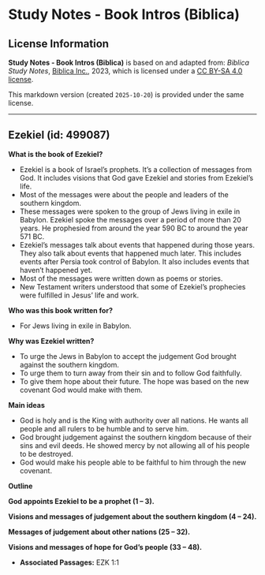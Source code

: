 # Study Notes - Book Intros (Biblica)

## License Information

**Study Notes - Book Intros (Biblica)** is based on and adapted from: _Biblica Study Notes_, [Biblica Inc.](https://www.biblica.com/), 2023, which is licensed under a [CC BY-SA 4.0 license](https://creativecommons.org/licenses/by-sa/4.0/legalcode.en).

This markdown version (created `2025-10-20`) is provided under the same license.



--------------------------------

## Ezekiel (id: 499087)

**What is the book of Ezekiel?**

* Ezekiel is a book of Israel’s prophets. It’s a collection of messages from God. It includes visions that God gave Ezekiel and stories from Ezekiel’s life.
* Most of the messages were about the people and leaders of the southern kingdom.
* These messages were spoken to the group of Jews living in exile in Babylon. Ezekiel spoke the messages over a period of more than 20 years. He prophesied from around the year 590 BC to around the year 571 BC.
* Ezekiel’s messages talk about events that happened during those years. They also talk about events that happened much later. This includes events after Persia took control of Babylon. It also includes events that haven’t happened yet.
* Most of the messages were written down as poems or stories.
* New Testament writers understood that some of Ezekiel’s prophecies were fulfilled in Jesus’ life and work.

**Who was this book written for?**

* For Jews living in exile in Babylon.

**Why was Ezekiel written?**

* To urge the Jews in Babylon to accept the judgement God brought against the southern kingdom.
* To urge them to turn away from their sin and to follow God faithfully.
* To give them hope about their future. The hope was based on the new covenant God would make with them.

**Main ideas**

* God is holy and is the King with authority over all nations. He wants all people and all rulers to be humble and to serve him.
* God brought judgement against the southern kingdom because of their sins and evil deeds. He showed mercy by not allowing all of his people to be destroyed.
* God would make his people able to be faithful to him through the new covenant.

**Outline**

**God appoints Ezekiel to be a prophet (1 – 3\).**

**Visions and messages of judgement about the southern kingdom (4 – 24\).**

**Messages of judgement about other nations (25 – 32\).**

**Visions and messages of hope for God’s people (33 – 48\).**

* **Associated Passages:** EZK 1:1

